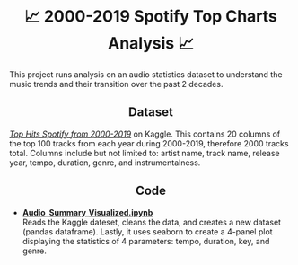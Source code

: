 <h1 align="center"> 📈 2000-2019 Spotify Top Charts Analysis 📈 </h1>
This project runs analysis on an audio statistics dataset to understand the music trends and their transition over the past 2 decades.

<h2 align="center"> Dataset </h2>

[*Top Hits Spotify from 2000-2019*](https://www.kaggle.com/datasets/paradisejoy/top-hits-spotify-from-20002019) on Kaggle. This contains 20 columns of the top 100 tracks from each year during 2000-2019, therefore 2000 tracks total. Columns include but not limited to: artist name, track name, release year, tempo, duration, genre, and instrumentalness.

<h2 align="center"> Code </h2>

- [**Audio_Summary_Visualized.ipynb**](https://github.com/hina0830g/Spotify-Top-Charts-Analysis/blob/main/Audio_Summary_Visualized.ipynb) <br>
Reads the Kaggle dateset, cleans the data, and creates a new dataset (pandas dataframe). Lastly, it uses seaborn to create a 4-panel plot displaying the statistics of 4 parameters: tempo, duration, key, and genre.
